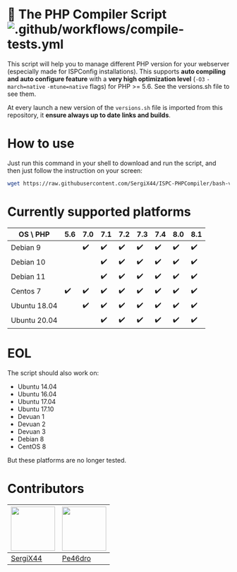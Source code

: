 # 🚀 The PHP Compiler Script ![.github/workflows/compile-tests.yml](https://github.com/SergiX44/ISPC-PHPCompiler/workflows/.github/workflows/compile-tests.yml/badge.svg)

This script will help you to manage different PHP version for your webserver (especially made for ISPConfig installations). 
This supports **auto compiling and auto configure feature** with a **very high optimization level** (`-O3` `-march=native` `-mtune=native` flags) for PHP >= 5.6. See the versions.sh file to see them.

At every launch a new version of the `versions.sh` file is imported from this repository, it **ensure always up to date links and builds**.

# How to use
Just run this command in your shell to download and run the script, and then just follow the instruction on your screen:
```bash
wget https://raw.githubusercontent.com/SergiX44/ISPC-PHPCompiler/bash-version/php-compiler.sh; chmod +x php-compiler.sh; bash php-compiler.sh
```
# Currently supported platforms
| OS \ PHP     	| 5.6 	| 7.0 	| 7.1 	| 7.2 	| 7.3 	| 7.4 	| 8.0 	| 8.1 	|
|--------------	|-----	|-----	|-----	|-----	|-----	|-----	|-----	|-----	|
| Debian 9     	|     	| ✔️   	| ✔️   	| ✔️   	| ✔️   	| ✔️   	| ✔️   	| ✔️   	|
| Debian 10    	|     	|     	| ✔️   	| ✔️   	| ✔️   	| ✔️   	| ✔️   	| ✔️   	|
| Debian 11    	|     	|     	| ✔️   	| ✔️   	| ✔️   	| ✔️   	| ✔️   	| ✔️   	|
| Centos 7     	| ✔️   	| ✔️   	| ✔️   	| ✔️   	| ✔️   	| ✔️   	| ✔️   	| ✔️   	|
| Ubuntu 18.04 	|     	| ✔️   	| ✔️   	| ✔️   	| ✔️   	| ✔️   	| ✔️   	| ✔️   	|
| Ubuntu 20.04 	|     	|     	| ✔️   	| ✔️   	| ✔️   	| ✔️   	| ✔️   	| ✔️   	|

# EOL
The script should also work on:
 - Ubuntu 14.04
 - Ubuntu 16.04
 - Ubuntu 17.04
 - Ubuntu 17.10
 - Devuan 1
 - Devuan 2
 - Devuan 3
 - Debian 8
 - CentOS 8

But these platforms are no longer tested.

# Contributors
[<img src="https://www.gravatar.com/avatar/98b8d56f4a193e3f7154f236c16930b2?s=100" alt="" height="100">](https://github.com/SergiX44) | [<img src="https://www.gravatar.com/avatar/35923b3b04e23bef801553656b606bfag?s=100" alt="" height="100">](https://github.com/Pe46dro)
---|---|
[SergiX44](https://github.com/SergiX44) | [Pe46dro](https://github.com/Pe46dro)
